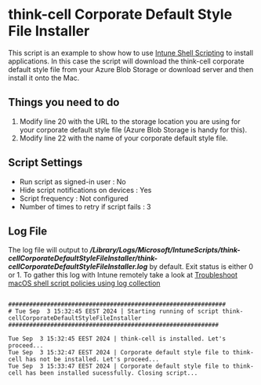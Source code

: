 # think-cell Corporate Default Style File Installer

This script is an example to show how to use [Intune Shell Scripting](https://docs.microsoft.com/en-us/mem/intune/apps/macos-shell-scripts) to install applications. In this case the script will download the think-cell corporate default style file from your Azure Blob Storage or download server and then install it onto the Mac. 

## Things you need to do

1. Modify line 20 with the URL to the storage location you are using for your corporate default style file (Azure Blob Storage is handy for this).
2. Modify line 22 with the name of your corporate default style file.

## Script Settings

- Run script as signed-in user : No
- Hide script notifications on devices : Yes
- Script frequency : Not configured
- Number of times to retry if script fails : 3

## Log File

The log file will output to ***/Library/Logs/Microsoft/IntuneScripts/think-cellCorporateDefaultStyleFileInstaller/think-cellCorporateDefaultStyleFileInstaller.log*** by default. Exit status is either 0 or 1. To gather this log with Intune remotely take a look at  [Troubleshoot macOS shell script policies using log collection](https://docs.microsoft.com/en-us/mem/intune/apps/macos-shell-scripts#troubleshoot-macos-shell-script-policies-using-log-collection)

```

##############################################################
# Tue Sep  3 15:32:45 EEST 2024 | Starting running of script think-cellCorporateDefaultStyleFileInstaller
############################################################

Tue Sep  3 15:32:45 EEST 2024 | think-cell is installed. Let's proceed...
Tue Sep  3 15:32:47 EEST 2024 | Corporate default style file to think-cell has not be installed. Let's proceed...
Tue Sep  3 15:33:47 EEST 2024 | Corporate default style file to think-cell has been installed sucessfully. Closing script...
```